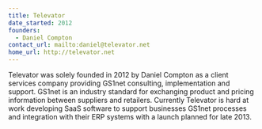 ```yaml
---
title: Televator
date_started: 2012
founders:
  - Daniel Compton
contact_url: mailto:daniel@televator.net
home_url: http://televator.net
---
```

Televator was solely founded in 2012 by Daniel Compton as a client services company providing GS1net consulting, implementation and support. GS1net is an industry standard for exchanging product and pricing information between suppliers and retailers. Currently Televator is hard at work developing SaaS software to support businesses GS1net processes and integration with their ERP systems with a launch planned for late 2013.
